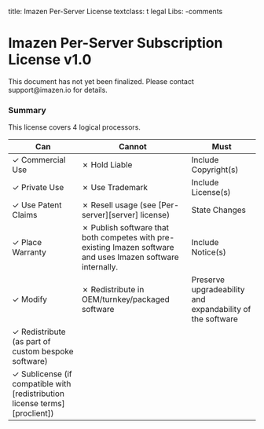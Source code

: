 title: Imazen Per-Server License
textclass: t legal
Libs: -comments

# Imazen Per-Server Subscription License v1.0


<div class="well">
This document has not yet been finalized. Please contact support@imazen.io for details.
</div>

### Summary

This license covers 4 logical processors. 


| Can                  | Cannot                                                             | Must                                                      |
|----------------------|--------------------------------------------------------------------|-----------------------------------------------------------|
| ✓ Commercial Use     | ✗ Hold Liable                                                      | Include Copyright(s)                                      |
| ✓ Private Use        | ✗ Use Trademark                                                    | Include License(s)                                        |
| ✓ Use Patent Claims  | ✗ Resell usage (see [Per-server][server] license)                          | State Changes                                             |
| ✓ Place Warranty     | ✗ Publish software that both competes with pre-existing Imazen software and uses Imazen software internally.| Include Notice(s)|
| ✓ Modify             | ✗ Redistribute in OEM/turnkey/packaged software| Preserve upgradeability and expandability of the software |
| ✓ Redistribute (as part of custom bespoke software) |||
| ✓ Sublicense (if compatible with [redistribution license terms][proclient]) |||
